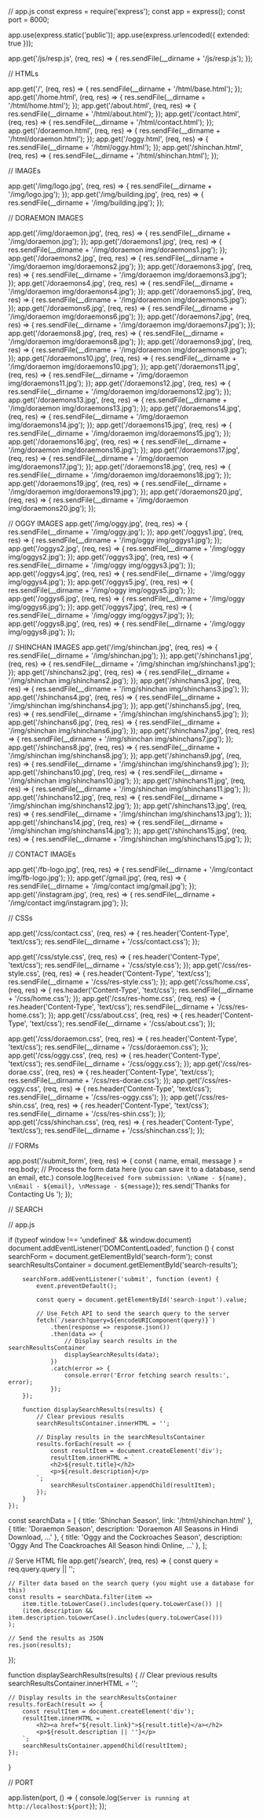 // app.js
const express = require('express');
const app = express();
const port = 8000;

app.use(express.static('public'));
app.use(express.urlencoded({ extended: true }));


app.get('/js/resp.js', (req, res) => {
    res.sendFile(__dirname + '/js/resp.js');
});

// HTMLs

app.get('/', (req, res) => {
    res.sendFile(__dirname + '/html/base.html');
});
app.get('/home.html', (req, res) => {
    res.sendFile(__dirname + '/html/home.html');
});
app.get('/about.html', (req, res) => {
    res.sendFile(__dirname + '/html/about.html');
});
app.get('/contact.html', (req, res) => {
    res.sendFile(__dirname + '/html/contact.html');
});
app.get('/doraemon.html', (req, res) => {
    res.sendFile(__dirname + '/html/doraemon.html');
});
app.get('/oggy.html', (req, res) => {
    res.sendFile(__dirname + '/html/oggy.html');
});
app.get('/shinchan.html', (req, res) => {
    res.sendFile(__dirname + '/html/shinchan.html');
});






// IMAGEs

app.get('/img/logo.jpg', (req, res) => {
    res.sendFile(__dirname + '/img/logo.jpg');
});
app.get('/img/building.jpg', (req, res) => {
    res.sendFile(__dirname + '/img/building.jpg');
});


// DORAEMON IMAGES

app.get('/img/doraemon.jpg', (req, res) => {
    res.sendFile(__dirname + '/img/doraemon.jpg');
});
app.get('/doraemons1.jpg', (req, res) => {
    res.sendFile(__dirname + '/img/doraemon img/doraemons1.jpg');
});
app.get('/doraemons2.jpg', (req, res) => {
    res.sendFile(__dirname + '/img/doraemon img/doraemons2.jpg');
});
app.get('/doraemons3.jpg', (req, res) => {
    res.sendFile(__dirname + '/img/doraemon img/doraemons3.jpg');
});
app.get('/doraemons4.jpg', (req, res) => {
    res.sendFile(__dirname + '/img/doraemon img/doraemons4.jpg');
});
app.get('/doraemons5.jpg', (req, res) => {
    res.sendFile(__dirname + '/img/doraemon img/doraemons5.jpg');
});
app.get('/doraemons6.jpg', (req, res) => {
    res.sendFile(__dirname + '/img/doraemon img/doraemons6.jpg');
});
app.get('/doraemons7.jpg', (req, res) => {
    res.sendFile(__dirname + '/img/doraemon img/doraemons7.jpg');
});
app.get('/doraemons8.jpg', (req, res) => {
    res.sendFile(__dirname + '/img/doraemon img/doraemons8.jpg');
});
app.get('/doraemons9.jpg', (req, res) => {
    res.sendFile(__dirname + '/img/doraemon img/doraemons9.jpg');
});
app.get('/doraemons10.jpg', (req, res) => {
    res.sendFile(__dirname + '/img/doraemon img/doraemons10.jpg');
});
app.get('/doraemons11.jpg', (req, res) => {
    res.sendFile(__dirname + '/img/doraemon img/doraemons11.jpg');
});
app.get('/doraemons12.jpg', (req, res) => {
    res.sendFile(__dirname + '/img/doraemon img/doraemons12.jpg');
});
app.get('/doraemons13.jpg', (req, res) => {
    res.sendFile(__dirname + '/img/doraemon img/doraemons13.jpg');
});
app.get('/doraemons14.jpg', (req, res) => {
    res.sendFile(__dirname + '/img/doraemon img/doraemons14.jpg');
});
app.get('/doraemons15.jpg', (req, res) => {
    res.sendFile(__dirname + '/img/doraemon img/doraemons15.jpg');
});
app.get('/doraemons16.jpg', (req, res) => {
    res.sendFile(__dirname + '/img/doraemon img/doraemons16.jpg');
});
app.get('/doraemons17.jpg', (req, res) => {
    res.sendFile(__dirname + '/img/doraemon img/doraemons17.jpg');
});
app.get('/doraemons18.jpg', (req, res) => {
    res.sendFile(__dirname + '/img/doraemon img/doraemons18.jpg');
});
app.get('/doraemons19.jpg', (req, res) => {
    res.sendFile(__dirname + '/img/doraemon img/doraemons19.jpg');
});
app.get('/doraemons20.jpg', (req, res) => {
    res.sendFile(__dirname + '/img/doraemon img/doraemons20.jpg');
});


// OGGY IMAGES
app.get('/img/oggy.jpg', (req, res) => {
    res.sendFile(__dirname + '/img/oggy.jpg');
});
app.get('/oggys1.jpg', (req, res) => {
    res.sendFile(__dirname + '/img/oggy img/oggys1.jpg');
});
app.get('/oggys2.jpg', (req, res) => {
    res.sendFile(__dirname + '/img/oggy img/oggys2.jpg');
});
app.get('/oggys3.jpg', (req, res) => {
    res.sendFile(__dirname + '/img/oggy img/oggys3.jpg');
});
app.get('/oggys4.jpg', (req, res) => {
    res.sendFile(__dirname + '/img/oggy img/oggys4.jpg');
});
app.get('/oggys5.jpg', (req, res) => {
    res.sendFile(__dirname + '/img/oggy img/oggys5.jpg');
});
app.get('/oggys6.jpg', (req, res) => {
    res.sendFile(__dirname + '/img/oggy img/oggys6.jpg');
});
app.get('/oggys7.jpg', (req, res) => {
    res.sendFile(__dirname + '/img/oggy img/oggys7.jpg');
});
app.get('/oggys8.jpg', (req, res) => {
    res.sendFile(__dirname + '/img/oggy img/oggys8.jpg');
});


// SHINCHAN IMAGES
app.get('/img/shinchan.jpg', (req, res) => {
    res.sendFile(__dirname + '/img/shinchan.jpg');
});
app.get('/shinchans1.jpg', (req, res) => {
    res.sendFile(__dirname + '/img/shinchan img/shinchans1.jpg');
});
app.get('/shinchans2.jpg', (req, res) => {
    res.sendFile(__dirname + '/img/shinchan img/shinchans2.jpg');
});
app.get('/shinchans3.jpg', (req, res) => {
    res.sendFile(__dirname + '/img/shinchan img/shinchans3.jpg');
});
app.get('/shinchans4.jpg', (req, res) => {
    res.sendFile(__dirname + '/img/shinchan img/shinchans4.jpg');
});
app.get('/shinchans5.jpg', (req, res) => {
    res.sendFile(__dirname + '/img/shinchan img/shinchans5.jpg');
});
app.get('/shinchans6.jpg', (req, res) => {
    res.sendFile(__dirname + '/img/shinchan img/shinchans6.jpg');
});
app.get('/shinchans7.jpg', (req, res) => {
    res.sendFile(__dirname + '/img/shinchan img/shinchans7.jpg');
});
app.get('/shinchans8.jpg', (req, res) => {
    res.sendFile(__dirname + '/img/shinchan img/shinchans8.jpg');
});
app.get('/shinchans9.jpg', (req, res) => {
    res.sendFile(__dirname + '/img/shinchan img/shinchans9.jpg');
});
app.get('/shinchans10.jpg', (req, res) => {
    res.sendFile(__dirname + '/img/shinchan img/shinchans10.jpg');
});
app.get('/shinchans11.jpg', (req, res) => {
    res.sendFile(__dirname + '/img/shinchan img/shinchans11.jpg');
});
app.get('/shinchans12.jpg', (req, res) => {
    res.sendFile(__dirname + '/img/shinchan img/shinchans12.jpg');
});
app.get('/shinchans13.jpg', (req, res) => {
    res.sendFile(__dirname + '/img/shinchan img/shinchans13.jpg');
});
app.get('/shinchans14.jpg', (req, res) => {
    res.sendFile(__dirname + '/img/shinchan img/shinchans14.jpg');
});
app.get('/shinchans15.jpg', (req, res) => {
    res.sendFile(__dirname + '/img/shinchan img/shinchans15.jpg');
});

// CONTACT IMAGEs

app.get('/fb-logo.jpg', (req, res) => {
    res.sendFile(__dirname + '/img/contact img/fb-logo.jpg');
});
app.get('/gmail.jpg', (req, res) => {
    res.sendFile(__dirname + '/img/contact img/gmail.jpg');
});
app.get('/instagram.jpg', (req, res) => {
    res.sendFile(__dirname + '/img/contact img/instagram.jpg');
});


// CSSs

app.get('/css/contact.css', (req, res) => {
    res.header('Content-Type', 'text/css');
    res.sendFile(__dirname + '/css/contact.css');
});

app.get('/css/style.css', (req, res) => {
    res.header('Content-Type', 'text/css');
    res.sendFile(__dirname + '/css/style.css');
});
app.get('/css/res-style.css', (req, res) => {
    res.header('Content-Type', 'text/css');
    res.sendFile(__dirname + '/css/res-style.css');
});
app.get('/css/home.css', (req, res) => {
    res.header('Content-Type', 'text/css');
    res.sendFile(__dirname + '/css/home.css');
});
app.get('/css/res-home.css', (req, res) => {
    res.header('Content-Type', 'text/css');
    res.sendFile(__dirname + '/css/res-home.css');
});
app.get('/css/about.css', (req, res) => {
    res.header('Content-Type', 'text/css');
    res.sendFile(__dirname + '/css/about.css');
});

app.get('/css/doraemon.css', (req, res) => {
    res.header('Content-Type', 'text/css');
    res.sendFile(__dirname + '/css/doraemon.css');
});
app.get('/css/oggy.css', (req, res) => {
    res.header('Content-Type', 'text/css');
    res.sendFile(__dirname + '/css/oggy.css');
});
app.get('/css/res-dorae.css', (req, res) => {
    res.header('Content-Type', 'text/css');
    res.sendFile(__dirname + '/css/res-dorae.css');
});
app.get('/css/res-oggy.css', (req, res) => {
    res.header('Content-Type', 'text/css');
    res.sendFile(__dirname + '/css/res-oggy.css');
});
app.get('/css/res-shin.css', (req, res) => {
    res.header('Content-Type', 'text/css');
    res.sendFile(__dirname + '/css/res-shin.css');
});
app.get('/css/shinchan.css', (req, res) => {
    res.header('Content-Type', 'text/css');
    res.sendFile(__dirname + '/css/shinchan.css');
});





// FORMs

app.post('/submit_form', (req, res) => {
    const { name, email, message } = req.body;
    // Process the form data here (you can save it to a database, send an email, etc.)
    console.log(`Received form submission: \nName - ${name}, \nEmail - ${email}, \nMessage - ${message}`);
    res.send('Thanks for Contacting Us ');
});

// SEARCH


// app.js

if (typeof window !== 'undefined' && window.document)
    document.addEventListener('DOMContentLoaded', function () {
        const searchForm = document.getElementById('search-form');
        const searchResultsContainer = document.getElementById('search-results');

        searchForm.addEventListener('submit', function (event) {
            event.preventDefault();

            const query = document.getElementById('search-input').value;

            // Use Fetch API to send the search query to the server
            fetch(`/search?query=${encodeURIComponent(query)}`)
                .then(response => response.json())
                .then(data => {
                    // Display search results in the searchResultsContainer
                    displaySearchResults(data);
                })
                .catch(error => {
                    console.error('Error fetching search results:', error);
                });
        });

        function displaySearchResults(results) {
            // Clear previous results
            searchResultsContainer.innerHTML = '';

            // Display results in the searchResultsContainer
            results.forEach(result => {
                const resultItem = document.createElement('div');
                resultItem.innerHTML = `
                <h2>${result.title}</h2>
                <p>${result.description}</p>
            `;
                searchResultsContainer.appendChild(resultItem);
            });
        }
    });

const searchData = [
    { title: 'Shinchan Season', link: '/html/shinchan.html' },
    { title: 'Doraemon Season', description: 'Doraemon All Seasons in Hindi Download, ...' },
    { title: 'Oggy and the Cockroaches Season', description: 'Oggy And The Coackroaches All Season hindi Online, ...' },
];

// Serve HTML file
app.get('/search', (req, res) => {
    const query = req.query.query || '';

    // Filter data based on the search query (you might use a database for this)
    const results = searchData.filter(item =>
        item.title.toLowerCase().includes(query.toLowerCase()) ||
        (item.description && item.description.toLowerCase().includes(query.toLowerCase()))
    );

    // Send the results as JSON
    res.json(results);
});



function displaySearchResults(results) {
    // Clear previous results
    searchResultsContainer.innerHTML = '';

    // Display results in the searchResultsContainer
    results.forEach(result => {
        const resultItem = document.createElement('div');
        resultItem.innerHTML = `
            <h2><a href="${result.link}">${result.title}</a></h2>
            <p>${result.description || ''}</p>
        `;
        searchResultsContainer.appendChild(resultItem);
    });
}

// PORT

app.listen(port, () => {
    console.log(`Server is running at http://localhost:${port}`);
});
